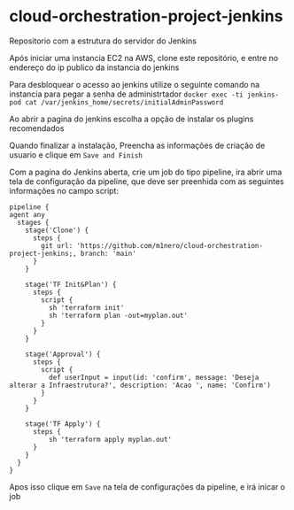 # cloud-orchestration-project-jenkins
Repositorio com a estrutura do servidor do Jenkins

Após iniciar uma instancia EC2 na AWS, clone este repositório, e entre no endereço do ip publico da instancia do jenkins

Para desbloquear o acesso ao jenkins utilize o seguinte comando na instancia para pegar a senha de administrtador 
```docker exec -ti jenkins-pod cat /var/jenkins_home/secrets/initialAdminPassword```


Ao abrir a pagina do jenkins escolha a  opção de instalar os plugins recomendados

Quando finalizar a instalação, Preencha as informações de criação de usuario e clique em ```Save and Finish```

Com a pagina do Jenkins aberta, crie um job do tipo pipeline, ira abrir uma tela de configuração da pipeline, que deve ser preenhida com as seguintes informações no campo script:

```
pipeline {
agent any
  stages {
    stage('Clone') {
      steps {
        git url: 'https://github.com/m1nero/cloud-orchestration-project-jenkins;, branch: 'main'
      }
    }

    stage('TF Init&Plan') {
      steps {
        script {
          sh 'terraform init'
          sh 'terraform plan -out=myplan.out'
        }
      }
    }

    stage('Approval') {
      steps {
        script {
          def userInput = input(id: 'confirm', message: 'Deseja alterar a Infraestrutura?', description: 'Acao ', name: 'Confirm')
        }
      }
    }

    stage('TF Apply') {
      steps {
          sh 'terraform apply myplan.out'
      }
    }
  }
}
```

Apos isso clique em ```Save``` na tela de configurações da pipeline, e irá inicar o job
